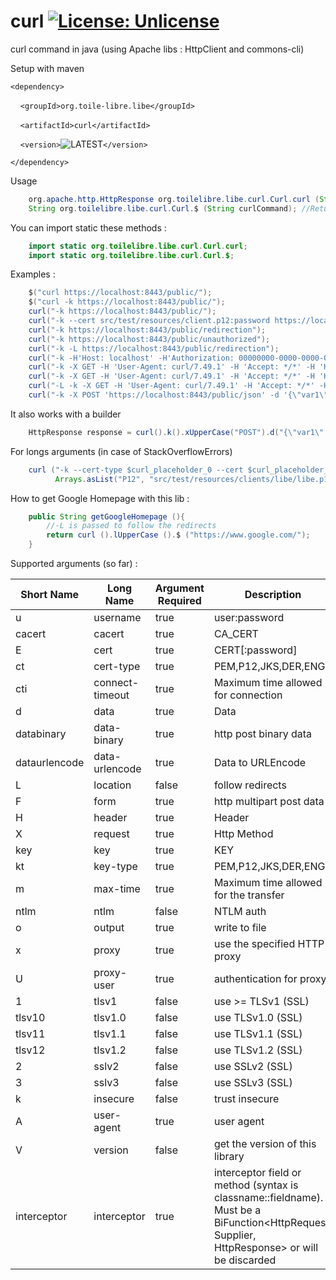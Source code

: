 # curl [![License: Unlicense](https://img.shields.io/badge/license-Unlicense-blue.svg)](http://unlicense.org/)
curl command in java (using Apache libs : HttpClient and commons-cli)

Setup with maven

`<dependency>`

&nbsp;&nbsp;&nbsp;&nbsp;`<groupId>org.toile-libre.libe</groupId>`

&nbsp;&nbsp;&nbsp;&nbsp;`<artifactId>curl</artifactId>`

&nbsp;&nbsp;&nbsp;&nbsp;`<version>`![LATEST](https://img.shields.io/maven-central/v/org.toile-libre.libe/curl.svg?logoWidth=-102)`</version>`

`</dependency>`

Usage
```java
    org.apache.http.HttpResponse org.toilelibre.libe.curl.Curl.curl (String curlParams);
    String org.toilelibre.libe.curl.Curl.$ (String curlCommand); //Returns responseBody
```

You can import static these methods :
```java
    import static org.toilelibre.libe.curl.Curl.curl;
    import static org.toilelibre.libe.curl.Curl.$;
```

Examples :
```java
    $("curl https://localhost:8443/public/");
    $("curl -k https://localhost:8443/public/");
    curl("-k https://localhost:8443/public/");
    curl("-k --cert src/test/resources/client.p12:password https://localhost:8443/public/");
    curl("-k https://localhost:8443/public/redirection");
    curl("-k https://localhost:8443/public/unauthorized");
    curl("-k -L https://localhost:8443/public/redirection");
    curl("-k -H'Host: localhost' -H'Authorization: 00000000-0000-0000-0000-000000000000' https://localhost:8443/public/v1/coverage/sncf/journeys?from=admin:7444extern");
    curl("-k -X GET -H 'User-Agent: curl/7.49.1' -H 'Accept: */*' -H 'Host: localhost'  'https://localhost:8443/public/curlCommand1?param1=value1&param2=value2'");
    curl("-k -X GET -H 'User-Agent: curl/7.49.1' -H 'Accept: */*' -H 'Host: localhost' -u foo:bar 'https://localhost:8443/private/login'");
    curl("-L -k -X GET -H 'User-Agent: curl/7.49.1' -H 'Accept: */*' -H 'Host: localhost' -u user:password 'https://localhost:8443/private/login'");
    curl("-k -X POST 'https://localhost:8443/public/json' -d '{\"var1\":\"val1\",\"var2\":\"val2\"}'");
```

It also works with a builder

```java
    HttpResponse response = curl().k().xUpperCase("POST").d("{\"var1\":\"val1\",\"var2\":\"val2\"}").run("https://localhost:8443/public/json");
```

For longs arguments (in case of StackOverflowErrors)

```java
    curl ("-k --cert-type $curl_placeholder_0 --cert $curl_placeholder_1 --key-type $curl_placeholder_2 --key $curl_placeholder_3 https://localhost:%d/public/",
          Arrays.asList("P12", "src/test/resources/clients/libe/libe.p12:mylibepass", "PEM", "src/test/resources/clients/libe/libe.pem"));
```


How to get Google Homepage with this lib :
```java
    public String getGoogleHomepage (){
        //-L is passed to follow the redirects
        return curl ().lUpperCase ().$ ("https://www.google.com/");
    }
```

Supported arguments (so far) :

| Short Name    | Long Name       | Argument Required | Description                                                                                                                                                |
| ------------- | --------------- | ----------------- | ---------------------------------------------------------------------------------------------------------------------------------------------------------- |
| u             | username        | true              | user:password                                                                                                                                              |
| cacert        | cacert          | true              | CA_CERT                                                                                                                                                    |
| E             | cert            | true              | CERT[:password]                                                                                                                                            |
| ct            | cert-type       | true              | PEM,P12,JKS,DER,ENG                                                                                                                                        |
| cti           | connect-timeout | true              | Maximum time allowed for connection                                                                                                                        |
| d             | data            | true              | Data                                                                                                                                                       |
| databinary    | data-binary     | true              | http post binary data                                                                                                                                      |
| dataurlencode | data-urlencode  | true              | Data to URLEncode                                                                                                                                          |
| L             | location        | false             | follow redirects                                                                                                                                           |
| F             | form            | true              | http multipart post data                                                                                                                                   |
| H             | header          | true              | Header                                                                                                                                                     |
| X             | request         | true              | Http Method                                                                                                                                                |
| key           | key             | true              | KEY                                                                                                                                                        |
| kt            | key-type        | true              | PEM,P12,JKS,DER,ENG                                                                                                                                        |
| m             | max-time        | true              | Maximum time allowed for the transfer                                                                                                                      |
| ntlm          | ntlm            | false             | NTLM auth                                                                                                                                                  |
| o             | output          | true              | write to file                                                                                                                                              |
| x             | proxy           | true              | use the specified HTTP proxy                                                                                                                               |
| U             | proxy-user      | true              | authentication for proxy                                                                                                                                   |
| 1             | tlsv1           | false             | use >= TLSv1 (SSL)                                                                                                                                         |
| tlsv10        | tlsv1.0         | false             | use TLSv1.0 (SSL)                                                                                                                                          |
| tlsv11        | tlsv1.1         | false             | use TLSv1.1 (SSL)                                                                                                                                          |
| tlsv12        | tlsv1.2         | false             | use TLSv1.2 (SSL)                                                                                                                                          |
| 2             | sslv2           | false             | use SSLv2 (SSL)                                                                                                                                            |
| 3             | sslv3           | false             | use SSLv3 (SSL)                                                                                                                                            |
| k             | insecure        | false             | trust insecure                                                                                                                                             |
| A             | user-agent      | true              | user agent                                                                                                                                                 |
| V             | version         | false             | get the version of this library                                                                                                                            |
| interceptor   | interceptor     | true              | interceptor field or method (syntax is classname::fieldname). Must be a BiFunction<HttpRequest, Supplier<HttpResponse>, HttpResponse> or will be discarded |
